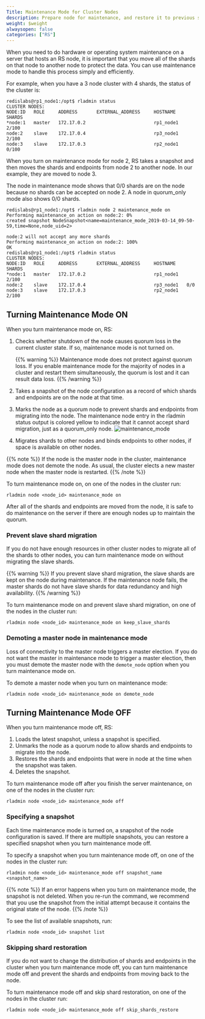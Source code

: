 ```yaml
---
Title: Maintenance Mode for Cluster Nodes
description: Prepare node for maintenance, and restore it to previous state
weight: $weight
alwaysopen: false
categories: ["RS"]
---
```

When you need to do hardware or operating system maintenance on a server that hosts an RS node,
it is important that you move all of the shards on that node to another node to protect the data.
You can use maintenance mode to handle this process simply and efficiently.

For example, when you have a 3 node cluster with 4 shards, the status of the cluster is:

```src
redislabs@rp1_node1:/opt$ rladmin status
CLUSTER NODES:
NODE:ID   ROLE     ADDRESS       EXTERNAL_ADDRESS     HOSTNAME    SHARDS
*node:1   master   172.17.0.2                         rp1_node1   2/100
node:2    slave    172.17.0.4                         rp3_node1   2/100
node:3    slave    172.17.0.3                         rp2_node1   0/100
```

When you turn on maintenance mode for node 2, RS takes a snapshot and then moves the shards and endpoints from node 2 to another node. In our example, they are moved to node 3.

The node in maintenance mode shows that 0/0 shards are on the node because no shards can be accepted on node 2. A node in quorum_only mode also shows 0/0 shards.

```src
redislabs@rp1_node1:/opt$ rladmin node 2 maintenance_mode on
Performing maintenance_on action on node:2: 0%
created snapshot NodeSnapshot<name=maintenance_mode_2019-03-14_09-50-59,time=None,node_uid=2>

node:2 will not accept any more shards
Performing maintenance_on action on node:2: 100%
OK
redislabs@rp1_node1:/opt$ rladmin status
CLUSTER NODES:
NODE:ID   ROLE     ADDRESS       EXTERNAL_ADDRESS     HOSTNAME    SHARDS
*node:1   master   172.17.0.2                         rp1_node1   2/100
node:2    slave    172.17.0.4                         rp3_node1   0/0
node:3    slave    172.17.0.3                         rp2_node1   2/100
```

## Turning Maintenance Mode ON

When you turn maintenance mode on, RS:

1. Checks whether shutdown of the node causes quorum loss in the current cluster state. If so, maintenance mode is not turned on.

    {{% warning %}}
Maintenance mode does not protect against quorum loss. If you enable maintenance mode for the majority of nodes in a cluster and restart them simultaneously,
the quorum is lost and it can result data loss.
    {{% /warning %}}

1. Takes a snapshot of the node configuration as a record of which shards and endpoints are on the node at that time.
1. Marks the node as a quorum node to prevent shards and endpoints from migrating into the node.
    The maintenance node entry in the rladmin status output is colored yellow to indicate that it cannot accept shard migration, just as a quorum_only node.
    ![maintenance_mode](/images/rs/maintenance_mode.png)
1. Migrates shards to other nodes and binds endpoints to other nodes, if space is available on other nodes.

{{% note %}}
If the node is the master node in the cluster, maintenance mode does not demote the node.
As usual, the cluster elects a new master node when the master node is restarted.
{{% /note %}}

To turn maintenance mode on, on one of the nodes in the cluster run:

```src
rladmin node <node_id> maintenance_mode on
```

After all of the shards and endpoints are moved from the node, it is safe to do maintenance on the server if there are enough nodes up to maintain the quorum.

### Prevent slave shard migration

If you do not have enough resources in other cluster nodes to migrate all of the shards to other nodes,
you can turn maintenance mode on without migrating the slave shards.

{{% warning %}}
If you prevent slave shard migration, the slave shards are kept on the node during maintenance.
If the maintenance node fails, the master shards do not have slave shards for data redundancy and high availability.
{{% /warning %}}

To turn maintenance mode on and prevent slave shard migration, on one of the nodes in the cluster run:

```src
rladmin node <node_id> maintenance_mode on keep_slave_shards
```

### Demoting a master node in maintenance mode

Loss of connectivity to the master node triggers a master election.
If you do not want the master in maintenance mode to trigger a master election,
then you must demote the master node with the `demote_node` option when you turn maintenance mode on.

To demote a master node when you turn on maintenance mode:

```src
rladmin node <node_id> maintenance_mode on demote_node
```

## Turning Maintenance Mode OFF

When you turn maintenance mode off, RS:

1. Loads the latest snapshot, unless a snapshot is specified.
1. Unmarks the node as a quorum node to allow shards and endpoints to migrate into the node.
1. Restores the shards and endpoints that were in node at the time when the snapshot was taken.
1. Deletes the snapshot.

To turn maintenance mode off after you finish the server maintenance, on one of the nodes in the cluster run:

```src
rladmin node <node_id> maintenance_mode off
```

### Specifying a snapshot

Each time maintenance mode is turned on, a snapshot of the node configuration is saved.
If there are multiple snapshots, you can restore a specified snapshot when you turn maintenance mode off.

To specify a snapshot when you turn maintenance mode off, on one of the nodes in the cluster run:

```src
rladmin node <node_id> maintenance_mode off snapshot_name <snapshot_name>
```

{{% note %}}
If an error happens when you turn on maintenance mode, the snapshot is not deleted.
When you re-run the command,
we recommend that you use the snapshot from the initial attempt because it contains the original state of the node.
{{% /note %}}

To see the list of available snapshots, run:

```src
rladmin node <node_id> snapshot list
```

### Skipping shard restoration

If you do not want to change the distribution of shards and endpoints in the cluster when you turn maintenance mode off,
you can turn maintenance mode off and prevent the shards and endpoints from moving back to the node.

To turn maintenance mode off and skip shard restoration, on one of the nodes in the cluster run:

```src
rladmin node <node_id> maintenance_mode off skip_shards_restore
```
